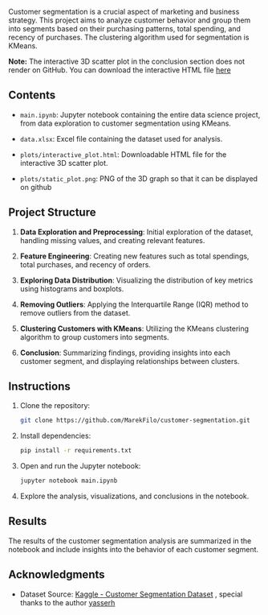 Customer segmentation is a crucial aspect of marketing and business strategy. This project aims to analyze customer behavior and group them into segments based on their purchasing patterns, total spending, and recency of purchases. The clustering algorithm used for segmentation is KMeans.

**Note:** The interactive 3D scatter plot in the conclusion section does not render on GitHub. You can download the interactive HTML file [here](plots/interactive_plot.html.html)

## Contents

- `main.ipynb`: Jupyter notebook containing the entire data science project, from data exploration to customer segmentation using KMeans.

- `data.xlsx`: Excel file containing the dataset used for analysis.

- `plots/interactive_plot.html`: Downloadable HTML file for the interactive 3D scatter plot.

- `plots/static_plot.png`: PNG of the 3D graph so that it can be displayed on github

## Project Structure

1. **Data Exploration and Preprocessing**: Initial exploration of the dataset, handling missing values, and creating relevant features.

2. **Feature Engineering**: Creating new features such as total spendings, total purchases, and recency of orders.

3. **Exploring Data Distribution**: Visualizing the distribution of key metrics using histograms and boxplots.

4. **Removing Outliers**: Applying the Interquartile Range (IQR) method to remove outliers from the dataset.

5. **Clustering Customers with KMeans**: Utilizing the KMeans clustering algorithm to group customers into segments.

6. **Conclusion**: Summarizing findings, providing insights into each customer segment, and displaying relationships between clusters.

## Instructions

1. Clone the repository:

    ```bash
    git clone https://github.com/MarekFilo/customer-segmentation.git
    ```

2. Install dependencies:

    ```bash
    pip install -r requirements.txt
    ```

3. Open and run the Jupyter notebook:

    ```bash
    jupyter notebook main.ipynb
    ```

4. Explore the analysis, visualizations, and conclusions in the notebook.

## Results

The results of the customer segmentation analysis are summarized in the notebook and include insights into the behavior of each customer segment.

## Acknowledgments

- Dataset Source: [Kaggle - Customer Segmentation Dataset](https://www.kaggle.com/datasets/yasserh/customer-segmentation-dataset) , special thanks to the author [yasserh](https://www.kaggle.com/yasserh)